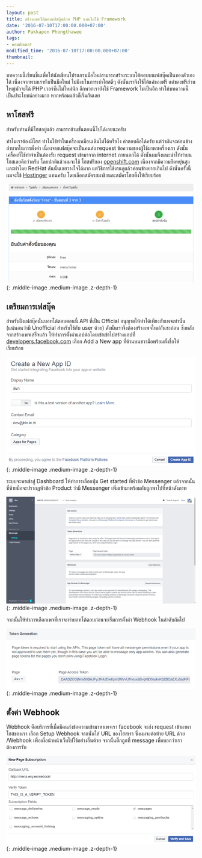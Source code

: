 ```yaml
---
layout: post
title: สร้างบอทโต้ตอบเฟสบุ๊คด้วย PHP แบบไม่ใช้ Framework
date: '2016-07-10T17:00:00.000+07:00'
author: Pakkapon Phongthawee
tags:
- คอมพิวเตอร์
modified_time: '2016-07-10T17:00:00.000+07:00'
thumbnail:
---
```

บทความนี้เขียนขึ้นเพื่อให้นักเขียนโปรแกรมมือใหม่สามารถสร้างระบบโต้ตอบบนเฟสบุ๊คเป็นของตัวเองได้ เนื่องจากพวกเรายังเป็นมือใหม่ ไม่มีงบในการเช่าโฮสดีๆ ดังนั้นเราจึงใช้ได้แค่ของฟรี แต่ของฟรีส่วนใหญ่มักจะได้ PHP เวอร์ชั่นไม่ใหม่นัก อีกพวกเรายังใช้ Framework ไม่เป็นอีก ทำให้บทความนี้เป็นประโบชน์อย่างมาก หากพร้อมแล้วก็เริ่มกันเลย

## หาโฮสฟรี

สำหรับท่านที่มีโฮสอยู่แล้ว สามารถข้ามขั้นตอนนี้ไปได้เลยนะครับ

ทำไมเราต้องมีโฮส ทำไมใช้ทำในเครื่องเหมือนเดิมไม่ได้หรือไง คำตอบคือได้ครับ แต่ว่ามันจะค่อนข้างลำบากในการตั้งค่า เนื่องจากเฟสบุ๊คจะเป็นคนส่ง request ข้อความของผู้ใช้มาหาเครื่องเรา ดังนั้นเครื่องที่ใช้ทำจำเป็นต้องรับ request เข้ามาจาก internet ภายนอกได้ ดังนั้นผมจึงแนะนำให้ทำบนโฮสเลยดีกว่าครับ โดยปกติแล้วผมจะใช้ โฮสฟรีของ [openshift.com](https://openshift.com) เนื่องจากมีความยืดหยุ่นสูงและทำโดย RedHat ดันนั้นเลยวางใจได้มาก แต่วิธีการใช้งานดูแล้วค่อนข้างยากเกินไป ดังนั้นครั้งนี้ผมจะใช้ [Hostinger](https://hostinger.in.th) แทนครับ โดยเลือกสมัครสมาชิกและสมัครโฮสติ้งให้เรียบร้อย

![](/assets/images/post/fbbot-php-no-framework/hostinger-regis.png){: .middle-image .medium-image .z-depth-1}

## เตรียมการเฟสบุ๊ค

สำหรับฝั่งเฟสบุ๊คนั่นบอทโต้ตอบตอนนี้ API ที่เป็น Official อนุญาตให้ทำได้เพียงกับเพจเท่านั้น (แน่นอนว่ามี Unofficial สำหรับใช้กับ user ด้วย) ดังนั้นเราจึงต้องสร้างเพจใหม่กันซะก่อน ซึ่งหลังจากสร้างเพจเสร็จแล้ว ให้ทำการตั้งค่าแอปต่อโดยเข้าเข้าไปสร้างแอปที่ [developers.facebook.com](https://developers.facebook.com) เลือก Add a New app ที่ด้านบนขวามือพร้อมตั้งชื่อให้เรียบร้อย

![](/assets/images/post/fbbot-php-no-framework/create-fb-app.png){: .middle-image .medium-image .z-depth-1}

ระบบจะพาเข้าสู่ Dashboard ให้ทำการเลือกปุ่ม Get started ที่หัวข้อ Messenger แล้วจากนั้นที่ซ้ายมือจะปรากฏหัวข้อ Product ว่ามี Messenger เพิ่มเข้ามาพร้อมกับถูกพาไปที่หน้าดังภาพ

![](/assets/images/post/fbbot-php-no-framework/fbapp-dashboard.png){: .middle-image .medium-image .z-depth-1}

จากนั้นให้ทำการเลือกเพจที่เราจะทำบอทโต้ตอบก่อนจะเริ่มการตั้งค่า Webhook ในลำดับถัดไป

![](/assets/images/post/fbbot-php-no-framework/fbapp-token-generate.png){: .middle-image .medium-image .z-depth-1}

## ตั้งค่า Webhook

Webhook คือบริการที่เมื่อมีคนส่งข้อความเข้ามาหาเพจเรา facebook จะส่ง request เข้ามาหาโฮสของเรา เลือก Setup Webhook จากนั้นใส่ URL ของโฮสเรา ซึ่งผมจะต่อท้าย URL ด้วย /Webhook เพื่อเผื่อนำหน้าเว็บไปใช้อย่างอื่นด้วย จากนั้นติ๊กถูกที่ message เพื่อบอกว่าเราต้องการรับ

![](/assets/images/post/fbbot-php-no-framework/fbapp-setup-webhook.png){: .middle-image .medium-image .z-depth-1}
